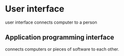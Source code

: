 # User interface
user interface connects computer to a person
## Application programming interface
connects computers or pieces of software to each other.
